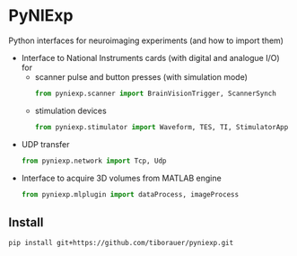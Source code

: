 # PyNIExp
Python interfaces for neuroimaging experiments (and how to import them)
 - Interface to National Instruments cards (with digital and analogue I/O) for 
   - scanner pulse and button presses (with simulation mode)
      ```python
      from pyniexp.scanner import BrainVisionTrigger, ScannerSynch
      ```
   - stimulation devices
      ```python
      from pyniexp.stimulator import Waveform, TES, TI, StimulatorApp
      ```
 - UDP transfer
    ```python
    from pyniexp.network import Tcp, Udp
    ```
 - Interface to acquire 3D volumes from MATLAB engine
    ```python
    from pyniexp.mlplugin import dataProcess, imageProcess
    ```


 ## Install
`pip install git+https://github.com/tiborauer/pyniexp.git`

